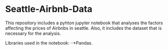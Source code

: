 # Seattle-Airbnb-Data

This repository includes a pyhton jupyter notebook that analyses the factors affecting the prices of Airbnbs in seattle. Also, it includes the dataset that is necessary for the analysis.

Libraries used in the notebook:
··*Pandas.
	
	
